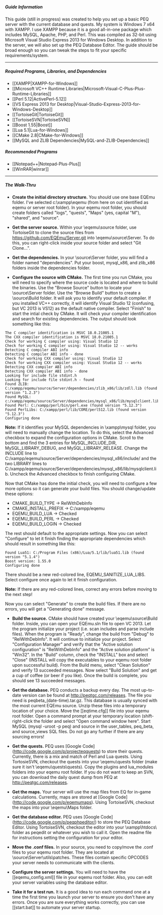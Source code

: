 ##### Guide Information
This guide (still in progress) was created to help you set up a basic PEQ server with the current database and quests. My system is Windows 7 x64 with XAMPP. I use XAMPP because it is a good all-in-one package which includes MySQL, Apache, PHP, and Perl. This was compiled as 32-bit using Microsoft Visual Studio Express 2013 for Windows Desktop. In addition to the server, we will also set up the PEQ Database Editor. The guide should be broad enough so you can tweak the steps to fit your specific requirements/system.

***

##### Required Programs, Libraries, and Dependencies
* [[XAMPP|XAMPP-for-Windows]]
* [[Microsoft VC++ Runtime Libraries|Microsoft-Visual-C-Plus-Plus-Runtime-Libraries]]
* [[Perl 5.12|ActivePerl-5.12]]
* [[VS Express 2013 for Desktop|Visual-Studio-Express-2013-for-Windows-Desktop]]
* [[TortoiseGit|TortoiseGit]]
* [[TortoiseSVN|TortoiseSVN]]
* [[Boost 1.55|Boost]]
* [[Lua 5.1|Lua-for-Windows]]
* [[CMake 2.8|CMake-for-Windows]]
* [[MySQL and ZLIB Dependencies|MySQL-and-ZLIB-Dependencies]]

##### Recommended Programs
* [[Notepad++|Notepad-Plus-Plus]]
* [[WinRAR|winrar]]

***

##### The Walk-Thru
* **Create the initial directory structure.** You should use one base EQEmu folder. I've selected c:\xampp\eqemu (from here on out identified as eqemu or server root folder). In your eqemu root folder, you should create folders called "logs", "quests", "Maps" (yes, capital "M"), "shared", and "source".

* **Get the server source.** Within your \eqemu\source folder, use TortoiseGit to clone the source files from https://github.com/EQEmu/Server.git into \eqemu\source\Server\. To do this, you can right-click inside your source folder and select "Git Clone...".

* **Get the dependencies.** In your \source\Server folder, you will find a folder named "dependencies". Put your boost, mysql_x86, and zlib_x86 folders inside the dependencies folder.

* **Configure the source with CMake.** The first time you run CMake, you will need to specify where the source code is located and where to build the binaries. Use the "Browse Source" button to locate your \source\Server folder. Use the "Browse Build" button to create a \source\Build folder. It will ask you to identify your default compiler. If you installed VC++ correctly, it will identify Visual Studio 12 (confusing, but VC 2013 is VS12) as the default native compiler. Select "Finish" to start the intial check by CMake. It will check your compiler identification and search for existing dependencies. The output should look something like this:
```
The C compiler identification is MSVC 18.0.21005.1
The CXX compiler identification is MSVC 18.0.21005.1
Check for working C compiler using: Visual Studio 12
Check for working C compiler using: Visual Studio 12 -- works
Detecting C compiler ABI info
Detecting C compiler ABI info - done
Check for working CXX compiler using: Visual Studio 12
Check for working CXX compiler using: Visual Studio 12 -- works
Detecting CXX compiler ABI info
Detecting CXX compiler ABI info - done
Looking for include file stdint.h
Looking for include file stdint.h - found
Found ZLIB: C:/xampp/eqemu/source/Server/dependencies/zlib_x86/lib/zdll.lib (found version "1.2.3")
Found MySQL: c:/xampp/eqemu/source/Server/dependencies/mysql_x86/lib/mysqlclient.lib
Found Perl: C:/xampp/perl/bin/perl.exe (found version "5.12.3")
Found PerlLibs: C:/xampp/perl/lib/CORE/perl512.lib (found version "5.12.3")
Configuring done
```
**Note:** If it identifies your MySQL dependencies in \xampp\mysql folder, you will need to manually change the location. To do this, select the Advanced checkbox to expand the configuration options in CMake. Scroll to the bottom and find the 3 entries for MySQL_INCLUDE_DIR, MySQL_LIBRARY_DEBUG, and MySQL_LIBRARY_RELEASE. Change the INCLUDE line to C:/xampp/eqemu/source/Server/dependencies/mysql_x86/include/ and the two LIBRARY lines to C:/xampp/eqemu/source/Server/dependencies/mysql_x86/lib/mysqlclient.lib. Uncheck the Advanced checkbox to finish configuring CMake.

  Now that CMake has done the initial check, you will need to configure a few more options so it can generate your build files. You should change/update these options:
  * CMAKE_BUILD_TYPE -> RelWithDebInfo
  * CMAKE_INSTALL_PREFIX -> C:/xampp/eqemu
  * EQEMU_BUILD_LUA -> Checked
  * EQEMU_BUILD_PERL -> Checked
  * EQEMU_BUILD_LOGIN -> Checked

  The rest should default to the appropriate settings. Now you can select "Configure" to let it finish finding the appropriate dependencies which should result in something like this:
```
Found Lua51: C:/Program Files (x86)/Lua/5.1/lib/lua51.lib (found version "5.1.4")
Boost version: 1.55.0
Configuring done
```
  There should be a new red-colored line, EQEMU_SANITIZE_LUA_LIBS. Select configure once again to let it finish configuration.

  **Note:** If there are any red-colored lines, correct any errors before moving to the next step!

  Now you can select "Generate" to create the build files. If there are no errors, you will get a "Generating done" message.

* **Build the source.** CMake should have created your \eqemu\source\Build folder. Inside, you can open your EQEmu.sln file to open VC 2013. Let the program initialize your project (i.e. scan includes and parse include files). When the program is "Ready", change the build from "Debug" to "RelWithDebInfo". It will continue to initialize your project. Select "Configuration Manager" and verify that the "Active solution configuration" is "RelWithDebInfo" and the "Active solution platform" is "Win32". In the "Build" column, check the "INSTALL" box and select "Close" (INSTALL will copy the executables to your eqemu root folder upon successful build). From the Build menu, select "Clean Solution" and verify 13 succeeded messages. Now select "Build Solution" and get a cup of coffee (or beer if you like). Once the build is complete, you should see 13 succeeded messages.

* **Get the database.** PEQ conducts a backup every day. The most up-to-date version can be found at http://peqtgc.com/releases. The file you need is peqbeta_(date-time).tar.gz. This database is usually synced with the most current EQEmu source. Unzip these files into a temporary location of your choice. Move the [[eqtime.cfg]] file into your eqemu root folder. Open a command prompt at your temporary location (shift-right-click the folder and select "Open command window here". Start MySQL (mysql -uroot -p peq) and source in the user_tables, peq_beta, and source_views SQL files. Do not go any further if there are any sourcing errors!

* **Get the quests.** PEQ uses [Google Code] (http://code.google.com/p/projecteqquests) to store their quests. Currently, there is a mix and match of Perl and Lua quests. Using TortosieSVN, checkout the quests into your \eqemu\quests folder (make sure it isn't \eqemu\quests\quests). Copy the plugins and lua_modules folders into your eqemu root folder. If you do not want to keep an SVN, you can download the daily quest dump from PEQ at http://peqtgc.com/releases.

* **Get the maps.** Your server will use the map files from EQ for in-game calculations. Currently, maps are stored at [Google Code] (http://code.google.com/p/eqemumaps). Using TortoiseSVN, checkout the maps into your \eqemu\Maps folder.

* **Get the database editor.** PEQ uses [Google Code] (http://code.google.com/p/peqphpeditor/) to store the PEQ Database Editor. Using TortoiseSVN, checkout the editor into your \xampp\htdocs\ folder as peqedit or whatever you wish to call it. Open the readme file for instructions setting the configuration for your editor.

* **Move the .conf files.** In your source, you need to copy/move the .conf files to your eqemu root folder. They are located at \source\Server\utils\patches. These files contain specific OPCODES your server needs to communicate with the clients.

* **Configure the server settings.** You will need to have the [[eqemu_config.xml]] file in your eqemu root folder. Also, you can edit your server variables using the database editor.

* **Take it for a test run.** It is a good idea to run each command one at a time the first time you launch your server to ensure you don't have any errors. Once you are sure everything works correctly, you can use [[start.bat]] to automate your server startup.
